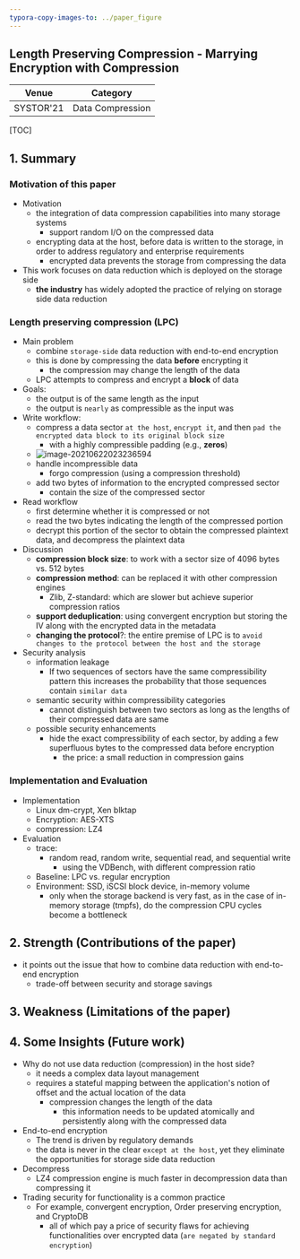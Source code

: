 ```yaml
---
typora-copy-images-to: ../paper_figure
---
```

Length Preserving Compression - Marrying Encryption with Compression
------------------------------------------
|           Venue            |       Category       |
| :------------------------: | :------------------: |
| SYSTOR'21 | Data Compression |
[TOC]

## 1. Summary
### Motivation of this paper

- Motivation
  - the integration of  data compression capabilities into many storage systems
    - support random I/O on the compressed data
  - encrypting data at the host, before data is written to the storage, in order to address regulatory and enterprise requirements
    - encrypted data prevents the storage from compressing the data
- This work focuses on data reduction which is deployed on the storage side 
  - **the industry** has widely adopted the practice of relying on storage side data reduction 

### Length preserving compression (LPC)

- Main problem
  - combine `storage-side` data reduction with end-to-end encryption
  - this is done by compressing the data **before** encrypting it
    - the compression may change the length of the data
  - LPC attempts to compress and encrypt a **block** of data 
- Goals:
  - the output is of the same length as the input
  - the output is `nearly` as compressible as the input was
- Write workflow:
  - compress a data sector `at the host`, `encrypt it`, and then `pad the encrypted data block to its original block size` 
    - with a highly compressible padding (e.g., **zeros**)  
  - ![image-20210622023236594](../paper_figure/image-20210622023236594.png)
  - handle incompressible data
    - forgo compression (using a compression threshold)
  - add two bytes of information to the encrypted compressed sector
    - contain the size of the compressed sector
- Read workflow
  - first determine whether it is compressed or not
  - read the two bytes indicating the length of the compressed portion
  - decrypt this portion of the sector to obtain the compressed plaintext data, and decompress the plaintext data
- Discussion
  - **compression block size**: to work with a sector size of 4096 bytes vs. 512 bytes
  - **compression method**: can be replaced it with other compression engines
    - Zlib, Z-standard: which are slower but achieve superior compression ratios
  - **support deduplication**: using convergent encryption but storing the IV along with the encrypted data in the metadata
  - **changing the protocol**?: the entire premise of LPC is to `avoid changes to the protocol between the host and the storage`
- Security analysis
  - information leakage
    - If two sequences of sectors have the same compressibility pattern this increases the probability that those sequences contain `similar data`
  - semantic security within compressibility categories
    - cannot distinguish between two sectors as long as the lengths of their compressed data are same
  - possible security enhancements 
    - hide the exact compressibility of each sector, by adding a few superfluous bytes to the compressed data before encryption
      - the price: a small reduction in compression gains

### Implementation and Evaluation

- Implementation
  - Linux dm-crypt, Xen blktap
  - Encryption: AES-XTS
  - compression: LZ4
- Evaluation
  - trace:
    - random read, random write, sequential read, and sequential write
      - using the VDBench, with different compression ratio
  - Baseline: LPC vs. regular encryption
  - Environment: SSD, iSCSI block device, in-memory volume  
    - only when the storage backend is very fast, as in the case of in-memory storage (tmpfs), do the compression CPU cycles become a bottleneck

## 2. Strength (Contributions of the paper)

- it points out the issue that how to combine data reduction with end-to-end encryption
  - trade-off between security and storage savings

## 3. Weakness (Limitations of the paper)

## 4. Some Insights (Future work)

- Why do not use data reduction (compression) in the host side?
  - it needs a complex data layout management
  - requires a stateful mapping between the application's notion of offset and the actual location of the data
    - compression changes the length of the data
      - this information needs to be updated atomically and persistently along with the compressed data
- End-to-end encryption
  - The trend is driven by regulatory demands
  - the data is never in the clear `except at the host`, yet they eliminate the opportunities for storage side data reduction
- Decompress
  - LZ4 compression engine is much faster in decompression data than compressing it
- Trading security for functionality is a common practice
  - For example, convergent encryption, Order preserving encryption, and CryptoDB
    - all of which pay a price of security flaws for achieving functionalities over encrypted data (`are negated by standard encryption`)
